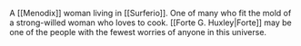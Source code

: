 A <span class="races">[[Menodix]]</span> woman living in <span class="political-bodies-places">[[Surferio]]</span>.  One of many who fit the mold of a strong-willed woman who loves to cook.  <span class="people">[[Forte G. Huxley|Forte]]</span> may be one of the people with the fewest worries of anyone in this universe.